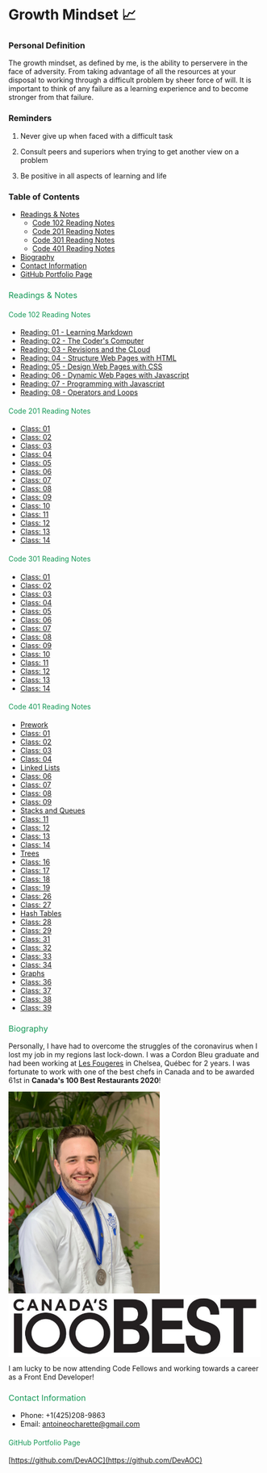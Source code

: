# Growth Mindset 📈

### Personal Definition

The growth mindset, as defined by me, is the ability to perservere in the face of adversity. From taking advantage of all the resources at your disposal to working through a difficult problem by sheer force of will. It is important to think of any failure as a learning experience and to become stronger from that failure.

### Reminders

1. Never give up when faced with a difficult task

2. Consult peers and superiors when trying to get another view on a problem

3. Be positive in all aspects of learning and life

### Table of Contents

- <a href="#Readings-&-Notes">Readings & Notes</a>
  - <a href="#Code-102-Reading-Notes">Code 102 Reading Notes</a>
  - <a href="#Code-201-Reading-Notes">Code 201 Reading Notes</a>
  - <a href="#Code-301-Reading-Notes">Code 301 Reading Notes</a>
  - <a href="#Code-401-Reading-Notes">Code 401 Reading Notes</a>
- <a href="#Biography">Biography</a>
- <a href="#Contact-Information">Contact Information</a>
- <a href="#GitHub-Portfolio-Page">GitHub Portfolio Page</a>

### <a style="color: #159957; font-weight: normal; text-decoration: none;" id="Readings-&-Notes">Readings & Notes</a>

#### <a style="color: #159957; font-weight: normal; text-decoration: none;" id="Code-102-Reading-Notes">Code 102 Reading Notes</a>

- [Reading: 01 - Learning Markdown](code102/reading-01.md)
- [Reading: 02 - The Coder's Computer](code102/reading-02.md)
- [Reading: 03 - Revisions and the CLoud](code102/reading-03.md)
- [Reading: 04 - Structure Web Pages with HTML](code102/reading-04.md)
- [Reading: 05 - Design Web Pages with CSS](code102/reading-05.md)
- [Reading: 06 - Dynamic Web Pages with Javascript](code102/reading-06.md)
- [Reading: 07 - Programming with Javascript](code102/reading-07.md)
- [Reading: 08 - Operators and Loops](code102/reading-08.md)

#### <a style="color: #159957; font-weight: normal; text-decoration: none;" id="Code-201-Reading-Notes">Code 201 Reading Notes</a>

- [Class: 01](code201/class-01.md)
- [Class: 02](code201/class-02.md)
- [Class: 03](code201/class-03.md)
- [Class: 04](code201/class-04.md)
- [Class: 05](code201/class-05.md)
- [Class: 06](code201/class-06.md)
- [Class: 07](code201/class-07.md)
- [Class: 08](code201/class-08.md)
- [Class: 09](code201/class-09.md)
- [Class: 10](code201/class-10.md)
- [Class: 11](code201/class-11.md)
- [Class: 12](code201/class-12.md)
- [Class: 13](code201/class-13.md)
- [Class: 14](code201/class-14.md)

#### <a style="color: #159957; font-weight: normal; text-decoration: none;" id="Code-301-Reading-Notes">Code 301 Reading Notes</a>

- [Class: 01](code301/class-01.md)
- [Class: 02](code301/class-02.md)
- [Class: 03](code301/class-03.md)
- [Class: 04](code301/class-04.md)
- [Class: 05](code301/class-05.md)
- [Class: 06](code301/class-06.md)
- [Class: 07](code301/class-07.md)
- [Class: 08](code301/class-08.md)
- [Class: 09](code301/class-09.md)
- [Class: 10](code301/class-10.md)
- [Class: 11](code301/class-11.md)
- [Class: 12](code301/class-12.md)
- [Class: 13](code301/class-13.md)
- [Class: 14](code301/class-14.md)

#### <a style="color: #159957; font-weight: normal; text-decoration: none;" id="Code-401-Reading-Notes">Code 401 Reading Notes</a>

- [Prework](code401/prework.md)
- [Class: 01](code401/class-01.md)
- [Class: 02](code401/class-02.md)
- [Class: 03](code401/class-03.md)
- [Class: 04](code401/class-04.md)
- [Linked Lists](code401/linked-lists.md)
- [Class: 06](code401/class-06.md)
- [Class: 07](code401/class-07.md)
- [Class: 08](code401/class-08.md)
- [Class: 09](code401/class-09.md)
- [Stacks and Queues](code401/stacks-and-queues.md)
- [Class: 11](code401/class-11.md)
- [Class: 12](code401/class-12.md)
- [Class: 13](code401/class-13.md)
- [Class: 14](code401/class-14.md)
- [Trees](code401/trees.md)
- [Class: 16](code401/class-16.md)
- [Class: 17](code401/class-17.md)
- [Class: 18](code401/class-18.md)
- [Class: 19](code401/class-19.md)
- [Class: 26](code401/class-26.md)
- [Class: 27](code401/class-27.md)
- [Hash Tables](code401/hash-tables.md)
- [Class: 28](code401/class-28.md)
- [Class: 29](code401/class-29.md)
- [Class: 31](code401/class-31.md)
- [Class: 32](code401/class-32.md)
- [Class: 33](code401/class-33.md)
- [Class: 34](code401/class-34.md)
- [Graphs](code401/graphs.md)
- [Class: 36](code401/class-36.md)
- [Class: 37](code401/class-37.md)
- [Class: 38](code401/class-38.md)
- [Class: 39](code401/class-39.md)

### <a style="color: #159957; font-weight: normal; text-decoration: none;" id="Biography">Biography</a>

Personally, I have had to overcome the struggles of the coronavirus when I lost my job in my regions last lock-down. I was a Cordon Bleu graduate and had been working at [Les Fougeres](https://www.fougeres.com/) in Chelsea, Québec for 2 years. I was fortunate to work with one of the best chefs in Canada and to be awarded 61st in **Canada's 100 Best Restaurants 2020**!

<img src="images/Cordon-Bleu-Grad.jpeg" alt="drawing" width="300"/> <img src="images/CB100_logo-retina.jpeg" alt="drawing" align="top" width="500"/>

I am lucky to be now attending Code Fellows and working towards a career as a Front End Developer!

### <a style="color: #159957; font-weight: normal; text-decoration: none;" id="Contact-Information">Contact Information</a>

- Phone: +1(425)208-9863
- Email: antoineocharette@gmail.com

#### <a style="color: #159957; font-weight: normal; text-decoration: none;" id="GitHub-Portfolio-Page">GitHub Portfolio Page</a>

[https://github.com/DevAOC](https://github.com/DevAOC)

